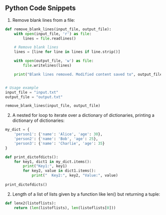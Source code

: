 ## Python Code Snippets

1. Remove blank lines from a file:

```python
def remove_blank_lines(input_file, output_file):
    with open(input_file, 'r') as file:
        lines = file.readlines()

    # Remove blank lines
    lines = [line for line in lines if line.strip()]

    with open(output_file, 'w') as file:
        file.writelines(lines)

    print("Blank lines removed. Modified content saved to", output_file)


# Usage example
input_file = "input.txt"
output_file = "output.txt"

remove_blank_lines(input_file, output_file)
```

2. A nested for loop to iterate over a dictionary of dictionaries, 
printing a dictionary of dictionaries:  

```python
my_dict = {
    'person1': {'name': 'Alice', 'age': 30},
    'person2': {'name': 'Bob', 'age': 25},
    'person3': {'name': 'Charlie', 'age': 35}
}

def print_dictofdicts():
	for key1, dict1 in my_dict.items():
		print("Key1:", key1)
		for key2, value in dict1.items():
			print("  Key2:", key2, "Value:", value)
            
print_dictofdicts()
```

2. Length of a list of lists given by a function like len() but returning a tuple: 

```python
def lenx2(listoflists):
    return (len(listoflists), len(listoflists[0])) 
```
